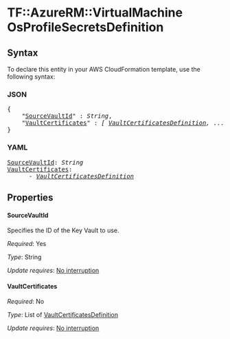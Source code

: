 # TF::AzureRM::VirtualMachine OsProfileSecretsDefinition

## Syntax

To declare this entity in your AWS CloudFormation template, use the following syntax:

### JSON

<pre>
{
    "<a href="#sourcevaultid" title="SourceVaultId">SourceVaultId</a>" : <i>String</i>,
    "<a href="#vaultcertificates" title="VaultCertificates">VaultCertificates</a>" : <i>[ <a href="vaultcertificatesdefinition.md">VaultCertificatesDefinition</a>, ... ]</i>
}
</pre>

### YAML

<pre>
<a href="#sourcevaultid" title="SourceVaultId">SourceVaultId</a>: <i>String</i>
<a href="#vaultcertificates" title="VaultCertificates">VaultCertificates</a>: <i>
      - <a href="vaultcertificatesdefinition.md">VaultCertificatesDefinition</a></i>
</pre>

## Properties

#### SourceVaultId

Specifies the ID of the Key Vault to use.

_Required_: Yes

_Type_: String

_Update requires_: [No interruption](https://docs.aws.amazon.com/AWSCloudFormation/latest/UserGuide/using-cfn-updating-stacks-update-behaviors.html#update-no-interrupt)

#### VaultCertificates

_Required_: No

_Type_: List of <a href="vaultcertificatesdefinition.md">VaultCertificatesDefinition</a>

_Update requires_: [No interruption](https://docs.aws.amazon.com/AWSCloudFormation/latest/UserGuide/using-cfn-updating-stacks-update-behaviors.html#update-no-interrupt)

